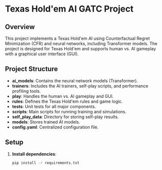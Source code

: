 # Texas Hold'em AI GATC Project

## Overview

This project implements a Texas Hold'em AI using Counterfactual Regret Minimization (CFR) and neural networks, including Transformer models. The project is designed for Texas Hold'em and supports human vs. AI gameplay with a graphical user interface (GUI).

## Project Structure

- **ai_models**: Contains the neural network models (Transformer).
- **trainers**: Includes the AI trainers, self-play scripts, and performance profiling tools.
- **play**: Handles the human vs. AI gameplay and GUI.
- **rules**: Defines the Texas Hold'em rules and game logic.
- **tests**: Unit tests for all major components.
- **scripts**: Main scripts for running training and simulations.
- **self_play_data**: Directory for storing self-play results.
- **models**: Stores trained AI models.
- **config.yaml**: Centralized configuration file.

## Setup

1. **Install dependencies**:
   ```bash
   pip install -r requirements.txt
